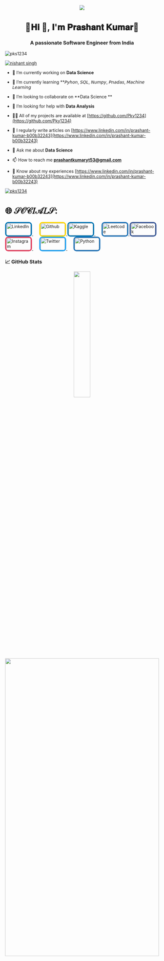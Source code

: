 <!-- Welcome Section -->
<h1 align="center">
  <img src="https://readme-typing-svg.herokuapp.com?font=roboto&color=ffffff&size=20&center=true&vCenter=true&lines=🌷𝐖𝐞𝐥𝐜𝐨𝐦𝐞+𝐭𝐨+𝐦𝐲+𝐆𝐢𝐭𝐇𝐮𝐛+𝐏𝐫𝐨𝐟𝐢𝐥𝐞🌹">
</h1>


<h1 align="center">🍁𝐇𝐢 👋, 𝐈'𝐦 𝐏𝐫𝐚𝐬𝐡𝐚𝐧𝐭 𝐊𝐮𝐦𝐚𝐫🍁</h1>
<h3 align="center">A passionate Software Engineer from India</h3>

<p align="left"> <img src="https://komarev.com/ghpvc/?username=pks1234&label=Profile%20views&color=0e75b6&style=flat" alt="pks1234" /> </p>


<p align="left"> <a href="https://twitter.com/nishant singh" target="blank"><img src="https://img.shields.io/twitter/follow/nishant singh?logo=twitter&style=for-the-badge" alt="nishant singh" /></a> </p>

- 🔭 I’m currently working on **Data Science**

- 🌱 I’m currently learning **𝘗𝘺𝘩𝘰𝘯, 𝘚𝘘𝘓, 𝘕𝘶𝘮𝘱𝘺, 𝘗𝘯𝘢𝘥𝘢𝘴, 𝘔𝘢𝘤𝘩𝘪𝘯𝘦 𝘓𝘦𝘢𝘳𝘯𝘪𝘯𝘨

- 👯 I’m looking to collaborate on **Data Science **

- 🤝 I’m looking for help with **Data Analysis**

- 👨‍💻 All of my projects are available at [https://github.com/Pky1234](https://github.com/Pky1234)

- 📝 I regularly write articles on [https://www.linkedin.com/in/prashant-kumar-b00b32243](https://www.linkedin.com/in/prashant-kumar-b00b32243)

- 💬 Ask me about **Data Science**

- 📫 How to reach me **prashantkumaryt53@gmail.com**

- 📄 Know about my experiences [https://www.linkedin.com/in/prashant-kumar-b00b32243](https://www.linkedin.com/in/prashant-kumar-b00b32243)

<p align="left"> <a href="https://github.com/ryo-ma/github-profile-trophy"><img src="https://github-profile-trophy.vercel.app/?username=pks1234" alt="pks1234" /></a> </p>


# 🌐 𝒮𝒪𝒞𝐼𝒜𝐿𝒮:

<a href="https://linkedin.com/in/https://www.linkedin.com/in/prashant kumar" target="_blank" style="margin-right: 20px;">
  <img src="https://img.shields.io/badge/LinkedIn-%230077B5.svg?logo=linkedin&logoColor=white" alt="LinkedIn" style="width: 80px; height: 40px; border: 4px solid #0077b5; border-radius: 10px;">
</a>

<a href="https://auth.github.org/user/prashankumar39" target="_blank">
  <img src="https://img.shields.io/badge/Github-%23FFD700.svg?logo=Github&logoColor=white" alt="Github" style="width: 80px; height: 40px; border: 4px solid #ffd700; border-radius: 10px;">
</a>

<a href="https://Kaggle.com/in/https://www.Kaggle.com/in/prashant kumar" target="_blank" style="margin-right: 20px;">
  <img src="https://img.shields.io/badge/Kaggle-%230077B5.svg?logo=Kaggle&logoColor=white" alt="Kaggle" style="width: 80px; height: 40px; border: 4px solid #0077b5; border-radius: 10px;">
</a>

<a href="https://leetcode.com/prashantyt53/" target="_blank">
  <img src="https://img.shields.io/badge/Leetcode-%231877F2.svg?logo=Leetcode&logoColor=white" alt="Leetcode" style="width: 80px; height: 40px; border: 4px solid #1f73b7; border-radius: 10px;">
</a>


<a href="https://facebook.com/groups/Nishant Singh/" target="_blank" style="margin-right: 20px;">
  <img src="https://img.shields.io/badge/Facebook-%231877F2.svg?logo=Facebook&logoColor=white" alt="Facebook" style="width: 80px; height: 40px; border: 4px solid #3b5998; border-radius: 10px;">
</a>


<a href="https://www.instagram.com/nishan_sing_h=MXd0a2J4ZGwyZnZreg==" target="_blank" style="margin-right: 20px;">
  <img src="https://img.shields.io/badge/Instagram-%23E4405F.svg?logo=Instagram&logoColor=white" alt="Instagram" style="width: 80px; height: 40px; border: 4px solid #e4405f; border-radius: 10px;">
</a>

<a href="https://twitter.com/https://twitter.com/Nishant Singh" target="_blank" style="margin-right: 20px;">
  <img src="https://img.shields.io/badge/Twitter-%231DA1F2.svg?logo=Twitter&logoColor=white" alt="Twitter" style="width: 80px; height: 40px; border: 4px solid #1da1f2; border-radius: 10px;">
</a>


<a href="https://Python.com//" target="_blank">
  <img src="https://img.shields.io/badge/Pyhton-%231877F2.svg?logo=Python&logoColor=white" alt="Python" style="width: 80px; height: 40px; border: 4px solid #1f73b7; border-radius: 10px;">
</a>

<h3> &#x1f4c8; GitHub Stats</h3>
<div align="center" >
    <a  href="https://github.com/Prashantkumar39">
    <img src="http://github-profile-summary-cards.vercel.app/api/cards/stats?username=Prashantkumar39&theme=dark" width="32.5%">
    <img src="http://github-profile-summary-cards.vercel.app/api/cards/profile-details?username=Prashantkumar39&theme=dark" width="100%" height="50%">
</a>
</div>

<hr>
  
<hr>
</div>

h3 align="center">Contribution Graph </h3>
  
[![Vinaykumarmahato's github activity graph](https://github-readme-activity-graph.vercel.app/graph?username=Prashantkumar39&theme=github-compact)](https://github.com/Prashantkumar39/github-readme-activity-graph)


## ✍️ Know More About me:
<a href="https://Prashantkumar39.github.io/Linktree/">
  <img src="https://img.shields.io/badge/Know-more-0357F7?style=for-the-badge&logo=Knowmore">
</a>

